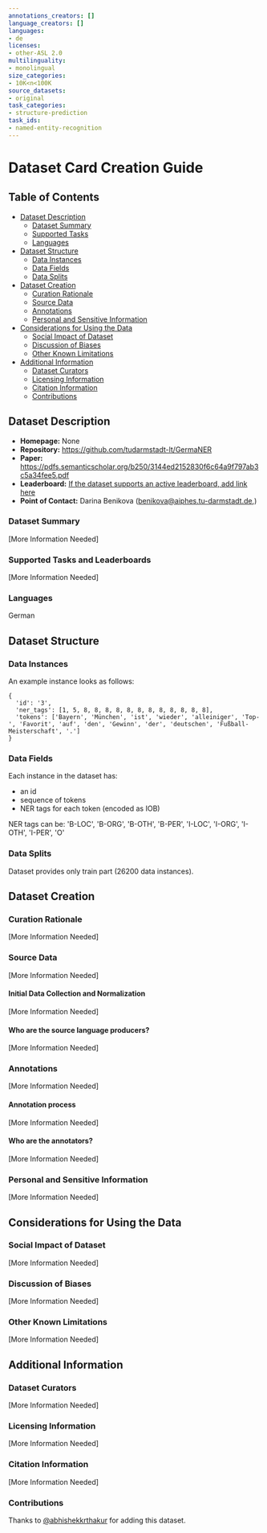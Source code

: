 ```yaml
---
annotations_creators: []
language_creators: []
languages:
- de
licenses:
- other-ASL 2.0
multilinguality:
- monolingual
size_categories:
- 10K<n<100K
source_datasets:
- original
task_categories:
- structure-prediction
task_ids:
- named-entity-recognition
---
```


# Dataset Card Creation Guide

## Table of Contents
- [Dataset Description](#dataset-description)
  - [Dataset Summary](#dataset-summary)
  - [Supported Tasks](#supported-tasks-and-leaderboards)
  - [Languages](#languages)
- [Dataset Structure](#dataset-structure)
  - [Data Instances](#data-instances)
  - [Data Fields](#data-instances)
  - [Data Splits](#data-instances)
- [Dataset Creation](#dataset-creation)
  - [Curation Rationale](#curation-rationale)
  - [Source Data](#source-data)
  - [Annotations](#annotations)
  - [Personal and Sensitive Information](#personal-and-sensitive-information)
- [Considerations for Using the Data](#considerations-for-using-the-data)
  - [Social Impact of Dataset](#social-impact-of-dataset)
  - [Discussion of Biases](#discussion-of-biases)
  - [Other Known Limitations](#other-known-limitations)
- [Additional Information](#additional-information)
  - [Dataset Curators](#dataset-curators)
  - [Licensing Information](#licensing-information)
  - [Citation Information](#citation-information)
  - [Contributions](#contributions)

## Dataset Description

- **Homepage:** None
- **Repository:** https://github.com/tudarmstadt-lt/GermaNER
- **Paper:** https://pdfs.semanticscholar.org/b250/3144ed2152830f6c64a9f797ab3c5a34fee5.pdf
- **Leaderboard:** [If the dataset supports an active leaderboard, add link here]()
- **Point of Contact:** Darina Benikova (benikova@aiphes.tu-darmstadt.de,)

### Dataset Summary

[More Information Needed]

### Supported Tasks and Leaderboards

[More Information Needed]

### Languages

German

## Dataset Structure

### Data Instances

An example instance looks as follows:

```
{
  'id': '3', 
  'ner_tags': [1, 5, 8, 8, 8, 8, 8, 8, 8, 8, 8, 8, 8, 8], 
  'tokens': ['Bayern', 'München', 'ist', 'wieder', 'alleiniger', 'Top-', 'Favorit', 'auf', 'den', 'Gewinn', 'der', 'deutschen', 'Fußball-Meisterschaft', '.']
}
```

### Data Fields

Each instance in the dataset has:
- an id
- sequence of tokens
- NER tags for each token (encoded as IOB)

NER tags can be: 'B-LOC', 'B-ORG', 'B-OTH', 'B-PER', 'I-LOC', 'I-ORG', 'I-OTH', 'I-PER', 'O'

### Data Splits

Dataset provides only train part (26200 data instances).

## Dataset Creation

### Curation Rationale

[More Information Needed]

### Source Data

[More Information Needed]

#### Initial Data Collection and Normalization

[More Information Needed]

#### Who are the source language producers?

[More Information Needed]

### Annotations

[More Information Needed]

#### Annotation process

[More Information Needed]

#### Who are the annotators?

[More Information Needed]

### Personal and Sensitive Information

[More Information Needed]

## Considerations for Using the Data

### Social Impact of Dataset

[More Information Needed]

### Discussion of Biases

[More Information Needed]

### Other Known Limitations

[More Information Needed]

## Additional Information

### Dataset Curators

[More Information Needed]

### Licensing Information

[More Information Needed]

### Citation Information

[More Information Needed]
### Contributions

Thanks to [@abhishekkrthakur](https://github.com/abhishekkrthakur) for adding this dataset.
